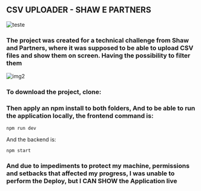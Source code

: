 ## CSV UPLOADER - SHAW E PARTNERS

![teste](https://github.com/GabriellMaiaa/Tehnical-Test-CSV-Files-Shaw-and-Partners/assets/105657820/827a4533-b52b-4c14-b1fc-8527c7645c96)

### The project was created for a technical challenge from Shaw and Partners, where it was supposed to be able to upload CSV files and show them on screen. Having the possibility to filter them
![img2](https://github.com/GabriellMaiaa/Tehnical-Test-CSV-Files-Shaw-and-Partners/assets/105657820/ab806e2c-0e6b-4b18-a153-c5037873a875)

### To download the project, clone: 

### Then apply an npm install to both folders, And to be able to run the application locally, the frontend command is:

``` npm run dev ```

And the backend is:
 
``` npm start ```

### And due to impediments to protect my machine, permissions and setbacks that affected my progress, I was unable to perform the Deploy, but I CAN SHOW the Application live
